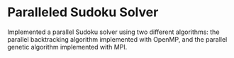 # Paralleled Sudoku Solver
Implemented a parallel Sudoku solver using two different algorithms: the parallel backtracking algorithm implemented with OpenMP, and the parallel genetic algorithm implemented with MPI.
